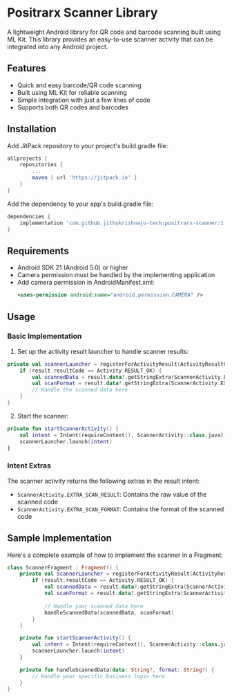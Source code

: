 # Positrarx Scanner Library

A lightweight Android library for QR code and barcode scanning built using ML Kit. This library provides an easy-to-use scanner activity that can be integrated into any Android project.

## Features

- Quick and easy barcode/QR code scanning
- Built using ML Kit for reliable scanning
- Simple integration with just a few lines of code
- Supports both QR codes and barcodes

## Installation

Add JitPack repository to your project's build.gradle file:

```gradle
allprojects {
    repositories {
        ...
        maven { url 'https://jitpack.io' }
    }
}
```

Add the dependency to your app's build.gradle file:

```gradle
dependencies {
    implementation 'com.github.jithukrishnaju-tech:positrarx-scanner:1.0.0'
}
```

## Requirements

- Android SDK 21 (Android 5.0) or higher
- Camera permission must be handled by the implementing application
- Add camera permission in AndroidManifest.xml:
  ```xml
  <uses-permission android:name="android.permission.CAMERA" />
  ```

## Usage

### Basic Implementation

1. Set up the activity result launcher to handle scanner results:

```kotlin
private val scannerLauncher = registerForActivityResult(ActivityResultContracts.StartActivityForResult()) { result ->
    if (result.resultCode == Activity.RESULT_OK) {
        val scannedData = result.data?.getStringExtra(ScannerActivity.EXTRA_SCAN_RESULT)
        val scanFormat = result.data?.getStringExtra(ScannerActivity.EXTRA_SCAN_FORMAT)
        // Handle the scanned data here
    }
}
```

2. Start the scanner:

```kotlin
private fun startScannerActivity() {
    val intent = Intent(requireContext(), ScannerActivity::class.java)
    scannerLauncher.launch(intent)
}
```

### Intent Extras

The scanner activity returns the following extras in the result intent:

- `ScannerActivity.EXTRA_SCAN_RESULT`: Contains the raw value of the scanned code
- `ScannerActivity.EXTRA_SCAN_FORMAT`: Contains the format of the scanned code

## Sample Implementation

Here's a complete example of how to implement the scanner in a Fragment:

```kotlin
class ScannerFragment : Fragment() {
    private val scannerLauncher = registerForActivityResult(ActivityResultContracts.StartActivityForResult()) { result ->
        if (result.resultCode == Activity.RESULT_OK) {
            val scannedData = result.data?.getStringExtra(ScannerActivity.EXTRA_SCAN_RESULT)
            val scanFormat = result.data?.getStringExtra(ScannerActivity.EXTRA_SCAN_FORMAT)
            
            // Handle your scanned data here
            handleScannedData(scannedData, scanFormat)
        }
    }

    private fun startScannerActivity() {
        val intent = Intent(requireContext(), ScannerActivity::class.java)
        scannerLauncher.launch(intent)
    }

    private fun handleScannedData(data: String?, format: String?) {
        // Handle your specific business logic here
    }
}
```